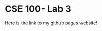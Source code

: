 # CSE 100- Lab 3

Here is the [link](https://yashilvora19.github.io/sp24-cse110-lab3/) to my github pages website!